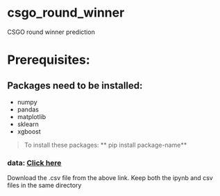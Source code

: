 # csgo_round_winner
CSGO round winner prediction


# Prerequisites:
## Packages need to be installed: 
- numpy
- pandas
- matplotlib
- sklearn
- xgboost
> To install these packages: ** pip install package-name**

### data: [Click here](https://www.kaggle.com/christianlillelund/csgo-round-winner-classification)
Download the .csv file from the above link.
Keep both the ipynb and csv files in the same directory
